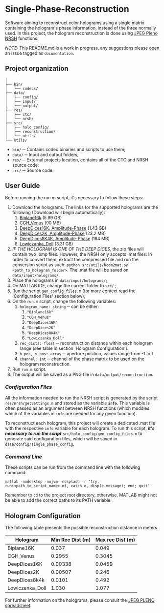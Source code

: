 # Single-Phase-Reconstruction

Software aiming to reconstruct color holograms using a single matrix containing the hologram's phase information, instead of the three normally used. In this project, the hologram reconstruction is done using [JPEG Pleno NRSH](https://gitlab.com/wg1/jpeg-pleno-nrsh) functions.

*NOTE:* This README.md is a work in progress, any suggestions please open an issue tagged as `documentation`.

## Project organization

```
│
├── bin/
│   └── codecs/
├── data/
│   ├── config/
│   ├── input/
│   └── output/
├── res/
│   ├── ctc/
│   └── nrsh/
├── src/
│   ├── holo_config/
│   ├── reconstruction/
│   └── utils/
└── utils/
```

- `bin/` ─ Contains codec binaries and scripts to use them;
- `data/` ─ Input and output folders;
- `res/` ─ External projects location, contains all of the CTC and NRSH source code;
- `src/` ─ Source code.

## User Guide

Before running the run.m script, it's necessary to follow these steps:
1. Download the holograms. The links for the supported holograms are the following (Download will begin automatically):
	1. [Biplane16k](http://ds.erc-interfere.eu/downloads/dataset3/CGH_Biplane16k_rgb.mat) (5.99 GB)
	2. [CGH_Venus](http://ds.erc-interfere.eu/downloads/dataset3/CGH_Venus.zip) (90 MB)
	3. [DeepDices16K, Amplitude-Phase](https://hologram-repository.labs.b-com.com/store/dices16k/dices16k-AP.zip) (1.43 GB)
	4. [DeepDices2K, Amplitude-Phase](https://hologram-repository.labs.b-com.com/store/deepDices2k/deepDices2k-AP.zip) (23.2 MB)
	5. [DeepDices8K4K, Amplitude-Phase](https://hologram-repository.labs.b-com.com/store/deepDices8k4k/deepDices8k4k-AP.zip) (184 MB)
	6. [Lowiczanka_Doll](http://plenodb.jpeg.org/holo/WUT/WUT_color_digital_on-axis_holograms.tar.gz) (3.31 GB)
2. *IF THE HOLOGRAM IS ONE OF THE DEEP DICES*, the zip files will contain two .bmp files. However, the NRSH only accepts .mat files. In order to convert them, extract the compressed file and run the conversion script as such: ```python src/utils/bcom2mat.py <path_to_hologram_folder>```. The .mat file will be saved on `data/input/holograms/`.
3. Place the holograms in `data/input/holograms/`;
4. On MATLAB IDE, change the current folder to  `src/` ;
5. Run the script `gen_config_files.m` (for more context read the 'Configuration Files' section below);
6. On the `run.m` script, change the following variables:
	1. `hologram_name: string` ─ can be either:
		1. `"Biplane16k"`
		2. `"CGH_Venus"`
		3. `"DeepDices16K"`
		4. `"DeepDices2K"`
		5. `"DeepDices8K4K"`
		6. `"Lowiczanka_Doll"`
	2. `rec_dists: float` ─ reconstruction distance within each hologram range (see table in section 'Hologram Configuration').
	3. `h_pos, v_pos: array` ─ aperture position, values range from -1 to 1.
	4. `channel: int` ─ channel of the phase matrix to be used on the hologram reconstruction.
7. Run `run.m` script.
8. The output will be saved as a PNG file in `data/output/reconstruction`.

### *Configuration Files*
All the information needed to run the NRSH script is generated by the script `res/nrsh/getSettings.m` and stored as the variable **`info`**. This variable is often passed as an argument between NRSH functions (which muddles which of the variables in `info` are needed for any given function).

To reconstruct each hologram, this project will create a dedicated .mat file with the respective `info` variable for each hologram. To run this script, ***it's necessary to run the script*** `src/holo_config/gen_config_files.m` to generate said configuration files, which will be saved in `data/config/single_phase_config`.

### *Command Line*
These scripts can be run from the command line with the following command:
```
matlab -nodesktop -nojvm -nosplash -r "try, run(<path_to_script_name>.m), catch e, disp(e.message); end; quit"
```
Remember to `cd` to the project root directory, otherwise, MATLAB might not be able to add the correct paths to its PATH variable.

## Hologram Configuration

The following table presents the possible reconstruction distance in meters.

| Hologram        | Min Rec Dist (m) | Max rec Dist (m) |
|-----------------|------------------|------------------|
| Biplane16K      | 0.037            | 0.049            |
| CGH_Venus       | 0.2955           | 0.3045           |
| DeepDices16K    | 0.00338          | 0.0459           |
| DeepDices2K     | 0.00507          | 0.246            |
| DeepDices8k4k   | 0.0101           | 0.492            |
| Lowiczanka_Doll | 1.030            | 1.077            |

For further information on the holograms, please consult the [JPEG PLENO spreadsheet](https://docs.google.com/spreadsheets/d/17YW4iS6HQEK7-fUA91i0IiwhleaqMjAI7HWX3NwkZyE/edit#gid=0).
